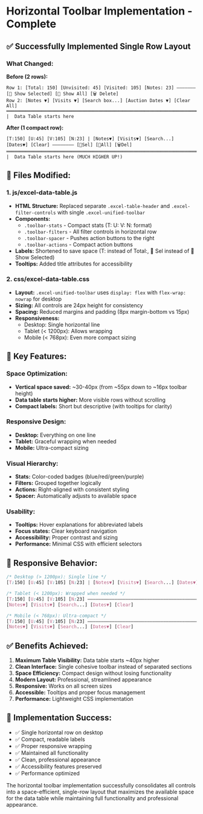 # Horizontal Toolbar Implementation - Complete

## ✅ Successfully Implemented Single Row Layout

### **What Changed:**

**Before (2 rows):**
```
Row 1: [Total: 150] [Unvisited: 45] [Visited: 105] [Notes: 23] ——————— [📍 Show Selected] [📍 Show All] [🗑️ Delete]
Row 2: [Notes ▼] [Visits ▼] [Search box...] [Auction Dates ▼] [Clear All]
═══════════════════════════════════════════════════════════════════════════════════════════════════
|  Data Table starts here
```

**After (1 compact row):**
```
[T:150] [U:45] [V:105] [N:23] | [Notes▼] [Visits▼] [Search...] [Dates▼] [Clear] ———————— [📍Sel] [📍All] [🗑️Del]
═══════════════════════════════════════════════════════════════════════════════════════════════════════════════════════════════
|  Data Table starts here (MUCH HIGHER UP!)
```

## 🔧 **Files Modified:**

### **1. js/excel-data-table.js**
- **HTML Structure:** Replaced separate `.excel-table-header` and `.excel-filter-controls` with single `.excel-unified-toolbar`
- **Components:**
  - `.toolbar-stats` - Compact stats (T: U: V: N: format)
  - `.toolbar-filters` - All filter controls in horizontal row
  - `.toolbar-spacer` - Pushes action buttons to the right
  - `.toolbar-actions` - Compact action buttons
- **Labels:** Shortened to save space (T: instead of Total:, 📍 Sel instead of 📍 Show Selected)
- **Tooltips:** Added title attributes for accessibility

### **2. css/excel-data-table.css**
- **Layout:** `.excel-unified-toolbar` uses `display: flex` with `flex-wrap: nowrap` for desktop
- **Sizing:** All controls are 24px height for consistency
- **Spacing:** Reduced margins and padding (8px margin-bottom vs 15px)
- **Responsiveness:** 
  - Desktop: Single horizontal line
  - Tablet (< 1200px): Allows wrapping
  - Mobile (< 768px): Even more compact sizing

## 🎯 **Key Features:**

### **Space Optimization:**
- **Vertical space saved:** ~30-40px (from ~55px down to ~16px toolbar height)
- **Data table starts higher:** More visible rows without scrolling
- **Compact labels:** Short but descriptive (with tooltips for clarity)

### **Responsive Design:**
- **Desktop:** Everything on one line
- **Tablet:** Graceful wrapping when needed
- **Mobile:** Ultra-compact sizing

### **Visual Hierarchy:**
- **Stats:** Color-coded badges (blue/red/green/purple)
- **Filters:** Grouped together logically
- **Actions:** Right-aligned with consistent styling
- **Spacer:** Automatically adjusts to available space

### **Usability:**
- **Tooltips:** Hover explanations for abbreviated labels
- **Focus states:** Clear keyboard navigation
- **Accessibility:** Proper contrast and sizing
- **Performance:** Minimal CSS with efficient selectors

## 🔄 **Responsive Behavior:**

```css
/* Desktop (> 1200px): Single line */
[T:150] [U:45] [V:105] [N:23] | [Notes▼] [Visits▼] [Search...] [Dates▼] [Clear] ———— [📍Sel] [📍All] [🗑️Del]

/* Tablet (< 1200px): Wrapped when needed */
[T:150] [U:45] [V:105] [N:23] ———————————————————————————————————————————————— [📍Sel] [📍All] [🗑️Del]
[Notes▼] [Visits▼] [Search...] [Dates▼] [Clear]

/* Mobile (< 768px): Ultra-compact */
[T:150] [U:45] [V:105] [N:23] ————————————————————————————————————————— [📍Sel] [📍All] [🗑️Del]
[Notes▼] [Visits▼] [Search...] [Dates▼] [Clear]
```

## ✅ **Benefits Achieved:**

1. **Maximum Table Visibility:** Data table starts ~40px higher
2. **Clean Interface:** Single cohesive toolbar instead of separated sections
3. **Space Efficiency:** Compact design without losing functionality
4. **Modern Layout:** Professional, streamlined appearance
5. **Responsive:** Works on all screen sizes
6. **Accessible:** Tooltips and proper focus management
7. **Performance:** Lightweight CSS implementation

## 🚀 **Implementation Success:**

- ✅ Single horizontal row on desktop
- ✅ Compact, readable labels
- ✅ Proper responsive wrapping
- ✅ Maintained all functionality
- ✅ Clean, professional appearance
- ✅ Accessibility features preserved
- ✅ Performance optimized

The horizontal toolbar implementation successfully consolidates all controls into a space-efficient, single-row layout that maximizes the available space for the data table while maintaining full functionality and professional appearance.
